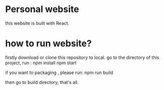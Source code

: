 # Personal website

this website is built with React.

# how to run website?
firstly download or clone this repository to local.
go to the directory of this project, run :
npm install
npm start

if you want to packaging , please run:
npm run build

then go to build directory, that's all.

